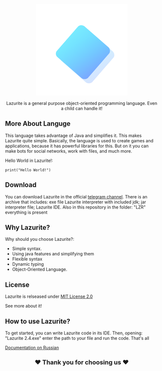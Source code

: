 <div align="center">
  <img src="icon.png" width="300" alt="SPK">

Lazurite is a general purpose object-oriented programming language. Even a child can handle it!
</div>

## More About Languge
This language takes advantage of Java and simplifies it. This makes Lazurite quite simple. Basically, the language is used to create games and applications, because it has powerful libraries for this. But on it you can make bots for social networks, work with files, and much more.

Hello World in Lazurite!:

```shell
print("Hello World!")
```

## Download
You can download Lazurite in the official <a href = "https://t.me/kingmangapps">telegram channel</a>. There is an archive that includes: exe file Lazurite interpreter with included jdk; jar interpreter file; Lazurite IDE. Also in this repository in the folder: "LZR" everything is present

## Why Lazurite?
Why should you choose Lazurite?:

- Simple syntax.
- Using java features and simplifying them
- Flexible syntax
- Dynamic typing
- Object-Oriented Language.


## License
Lazurite is relseased under <a href="https://en.wikipedia.org/w/index.php?search=MIT%20License&title=Special%3ASearch&ns0=1">MIT License 2.0</a>

See more about it!

## How to use Lazurite?
To get started, you can write Lazurite code in its IDE. Then, opening: "Lazurite 2.4.exe" enter the path to your file and run the code. That's all



<a href="https://sites.google.com/view/lazurite/lazurite">Documentation on Russian</a>

<h1 align="middle" style="font-size: 20px;">❤ Thank you for choosing us ❤</h1>
